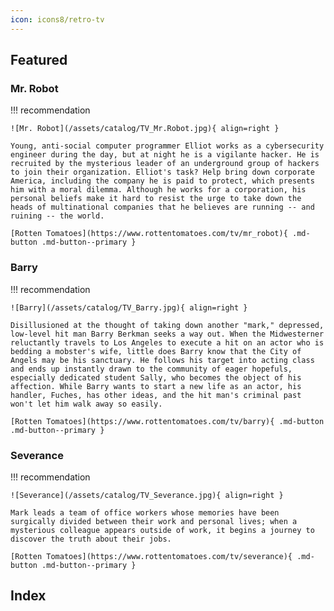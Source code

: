 ```yaml
---
icon: icons8/retro-tv
---
```


## Featured

### Mr. Robot

!!! recommendation

    ![Mr. Robot](/assets/catalog/TV_Mr.Robot.jpg){ align=right }

    Young, anti-social computer programmer Elliot works as a cybersecurity engineer during the day, but at night he is a vigilante hacker. He is recruited by the mysterious leader of an underground group of hackers to join their organization. Elliot's task? Help bring down corporate America, including the company he is paid to protect, which presents him with a moral dilemma. Although he works for a corporation, his personal beliefs make it hard to resist the urge to take down the heads of multinational companies that he believes are running -- and ruining -- the world.

    [Rotten Tomatoes](https://www.rottentomatoes.com/tv/mr_robot){ .md-button .md-button--primary } 

### Barry

!!! recommendation

    ![Barry](/assets/catalog/TV_Barry.jpg){ align=right }

    Disillusioned at the thought of taking down another "mark," depressed, low-level hit man Barry Berkman seeks a way out. When the Midwesterner reluctantly travels to Los Angeles to execute a hit on an actor who is bedding a mobster's wife, little does Barry know that the City of Angels may be his sanctuary. He follows his target into acting class and ends up instantly drawn to the community of eager hopefuls, especially dedicated student Sally, who becomes the object of his affection. While Barry wants to start a new life as an actor, his handler, Fuches, has other ideas, and the hit man's criminal past won't let him walk away so easily.

    [Rotten Tomatoes](https://www.rottentomatoes.com/tv/barry){ .md-button .md-button--primary }

### Severance

!!! recommendation

    ![Severance](/assets/catalog/TV_Severance.jpg){ align=right }

    Mark leads a team of office workers whose memories have been surgically divided between their work and personal lives; when a mysterious colleague appears outside of work, it begins a journey to discover the truth about their jobs.

    [Rotten Tomatoes](https://www.rottentomatoes.com/tv/severance){ .md-button .md-button--primary }

## Index